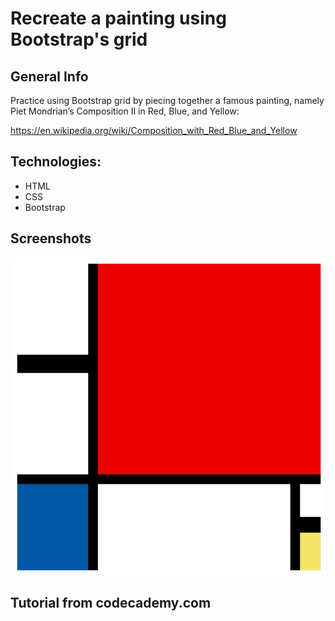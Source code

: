 
# Recreate a painting using Bootstrap's grid

## General Info
Practice using Bootstrap grid by piecing together a famous painting, namely Piet Mondrian’s Composition II in Red, Blue, and Yellow:

https://en.wikipedia.org/wiki/Composition_with_Red_Blue_and_Yellow

## Technologies:
* HTML
* CSS
* Bootstrap

## Screenshots
![](./design/composition.png)

## Tutorial from codecademy.com


